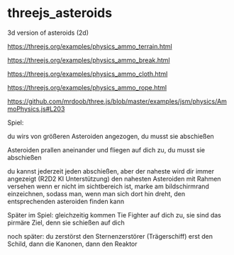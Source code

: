 # threejs_asteroids
3d version of asteroids (2d)


<!-- @format -->

https://threejs.org/examples/physics_ammo_terrain.html

https://threejs.org/examples/physics_ammo_break.html

https://threejs.org/examples/physics_ammo_cloth.html

https://threejs.org/examples/physics_ammo_rope.html

https://github.com/mrdoob/three.js/blob/master/examples/jsm/physics/AmmoPhysics.js#L203

Spiel:

du wirs von größeren Asteroiden angezogen, du musst sie abschießen 

Asteroiden prallen aneinander und fliegen auf dich zu, du musst sie abschießen

du kannst jederzeit jeden abschießen, aber der naheste wird dir immer angezeigt (R2D2 KI Unterstützung) den nahesten Asteroiden mit Rahmen versehen wenn er nicht im sichtbereich ist, marke am bildschirmrand einzeichnen, sodass man, wenn man sich dort hin dreht, den entsprechenden asteroiden finden kann

Später im Spiel: gleichzeitig kommen Tie Fighter auf dich zu, sie sind das pirmäre Ziel, denn sie schießen auf dich

noch später: du zerstörst den Sternenzerstörer (Trägerschiff) erst den Schild, dann die Kanonen, dann den Reaktor
